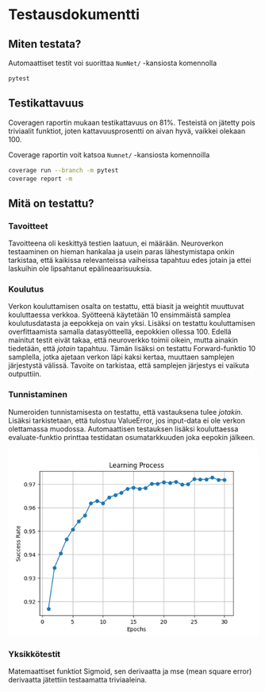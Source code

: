 # Testausdokumentti
## Miten testata?

Automaattiset testit voi suorittaa `NumNet/` -kansiosta komennolla
```bash
pytest
```
## Testikattavuus
Coveragen raportin mukaan testikattavuus on 81%. Testeistä on jätetty pois triviaalit funktiot, joten kattavuusprosentti on aivan hyvä, vaikkei olekaan 100.

Coverage raportin voit katsoa `Numnet/` -kansiosta komennoilla
```bash
coverage run --branch -m pytest
coverage report -m
```

## Mitä on testattu?

### Tavoitteet
Tavoitteena oli keskittyä testien laatuun, ei määrään. Neuroverkon testaaminen on hieman hankalaa ja usein paras lähestymistapa onkin tarkistaa, että kaikissa relevanteissa vaiheissa tapahtuu edes jotain ja ettei laskuihin ole lipsahtanut epälineaarisuuksia.

### Koulutus
Verkon kouluttamisen osalta on testattu, että biasit ja weightit muuttuvat kouluttaessa verkkoa. Syötteenä käytetään 10 ensimmäistä samplea koulutusdatasta ja eepokkeja on vain yksi. Lisäksi on testattu kouluttamisen overfittaamista samalla datasyötteellä, eepokkien ollessa 100. Edellä mainitut testit eivät takaa, että neuroverkko toimii oikein, mutta ainakin tiedetään, että *jotain* tapahtuu. Tämän lisäksi on testattu Forward-funktio 10 samplella, jotka ajetaan verkon läpi kaksi kertaa,
muuttaen samplejen järjestystä välissä. Tavoite on tarkistaa, että samplejen järjestys ei vaikuta outputtiin.

### Tunnistaminen
Numeroiden tunnistamisesta on testattu, että vastauksena tulee *jotakin*. Lisäksi tarkistetaan, että tulostuu ValueError, jos input-data ei ole verkon olettamassa muodossa. Automaattisen testauksen lisäksi kouluttaessa evaluate-funktio printtaa testidatan osumatarkkuuden joka eepokin jälkeen.

![Sample Image](Figure_1.png)

### Yksikkötestit
Matemaattiset funktiot Sigmoid, sen derivaatta ja mse (mean square error) derivaatta jätettiin testaamatta triviaaleina.
